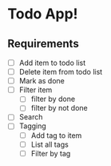 # Todo App!
## Requirements
- [ ] Add item to todo list
- [ ] Delete item from todo list
- [ ] Mark as done 
- [ ] Filter item
	- [ ] filter by done
	- [ ] filter by not done
- [ ] Search
- [ ] Tagging
	- [ ] Add tag to item
	- [ ] List all tags
	- [ ] Filter by tag
